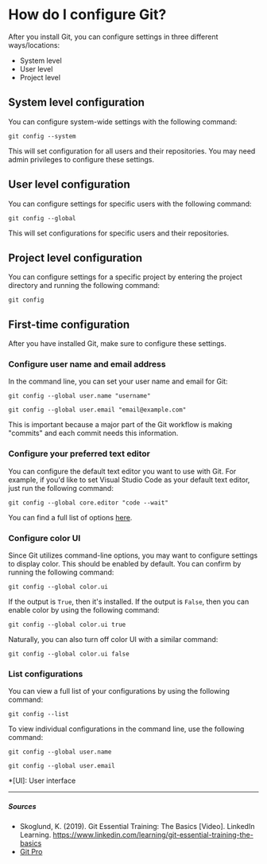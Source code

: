 # How do I configure Git?
After you install Git, you can configure settings in three different ways/locations:

- System level
- User level
- Project level

## System level configuration
You can configure system-wide settings with the following command:

`git config --system`

This will set configuration for all users and their repositories. You may need admin privileges to configure these settings.

## User level configuration
You can configure settings for specific users with the following command:

`git config --global`

This will set configurations for specific users and their repositories.

## Project level configuration
You can configure settings for a specific project by entering the project directory and running the following command:

`git config`

## First-time configuration
After you have installed Git, make sure to configure these settings.

### Configure user name and email address
In the command line, you can set your user name and email for Git:

`git config --global user.name "username"`

`git config --global user.email "email@example.com"`

This is important because a major part of the Git workflow is making "commits" and each commit needs this information.

### Configure your preferred text editor
You can configure the default text editor you want to use with Git. For example, if you'd like to set Visual Studio Code as your default text editor, just run the following command:

`git config --global core.editor "code --wait"`

You can find a full list of options [here](https://git-scm.com/book/en/v2/Appendix-C%3A-Git-Commands-Setup-and-Config#ch_core_editor).

### Configure color UI
Since Git utilizes command-line options, you may want to configure settings to display color. This should be enabled by default. You can confirm by running the following command:

`git config --global color.ui`

If the output is `True`, then it's installed. If the output is `False`, then you can enable color by using the following command:

`git config --global color.ui true`

Naturally, you can also turn off color UI with a similar command:

`git config --global color.ui false`

### List configurations
You can view a full list of your configurations by using the following command:

`git config --list`

To view individual configurations in the command line, use the following command:

`git config --global user.name`

`git config --global user.email`

*[UI]: User interface

***

##### Sources
- Skoglund, K. (2019). Git Essential Training: The Basics [Video]. LinkedIn Learning. https://www.linkedin.com/learning/git-essential-training-the-basics
- [Git Pro](https://git-scm.com/)